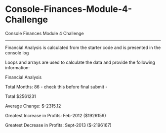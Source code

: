 # Console-Finances-Module-4-Challenge

Console Finances Module 4 Challenge

________________________

Financial Analysis is calculated from the starter code and is presented in the console log

Loops and arrays are used to calculate the data and provide the following information:

Financial Analysis

Total Months: 86                               - check this before final submit -

Total $2561231

Average Change: $-2315.12

Greatest Increase in Profits: Feb-2012 ($1926159)

Greatest Decrease in Profits: Sept-2013 ($-2196167)



